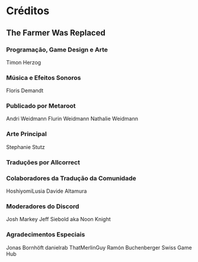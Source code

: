 # Créditos

## The Farmer Was Replaced

### Programação, Game Design e Arte
Timon Herzog

### Música e Efeitos Sonoros
Floris Demandt

### Publicado por Metaroot
Andri Weidmann
Flurin Weidmann
Nathalie Weidmann

### Arte Principal
Stephanie Stutz

### Traduções por Allcorrect

### Colaboradores da Tradução da Comunidade
HoshiyomiLusia
Davide Altamura

### Moderadores do Discord
Josh Markey
Jeff Siebold aka Noon Knight

### Agradecimentos Especiais
Jonas Bornhöft
danielrab
ThatMerlinGuy
Ramón Buchenberger
Swiss Game Hub
